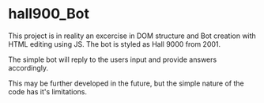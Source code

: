 # hall900_Bot

This project is in reality an excercise in DOM structure and Bot creation with HTML editing using JS.
The bot is styled as Hall 9000 from 2001. 

The simple bot will reply to the users input and provide answers accordingly.

This may be further developed in the future, but the simple nature of the code has it's limitations.
